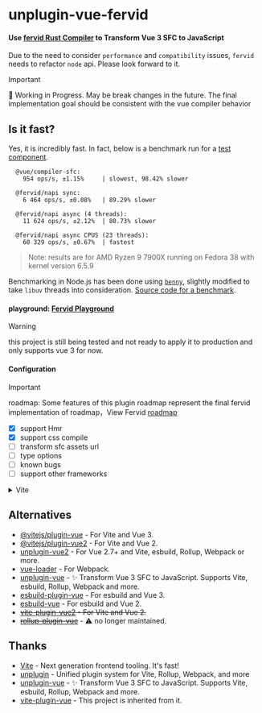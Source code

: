 # unplugin-vue-fervid

#### Use [fervid Rust Compiler](https://github.com/phoenix-ru/fervid) to Transform Vue 3 SFC to JavaScript

Due to the need to consider `performance` and `compatibility` issues, `fervid` needs to refactor `node` api. Please look forward to it.

> [!IMPORTANT]
> 🚧 Working in Progress.
> May be break changes in the future. The final implementation goal should be consistent with the vue compiler behavior

## Is it fast?
Yes, it is incredibly fast. In fact, below is a benchmark run for a [test component](crates/fervid/benches/fixtures/input.vue).

```
  @vue/compiler-sfc:
    954 ops/s, ±1.15%     | slowest, 98.42% slower

  @fervid/napi sync:
    6 464 ops/s, ±0.08%   | 89.29% slower

  @fervid/napi async (4 threads):
    11 624 ops/s, ±2.12%  | 80.73% slower

  @fervid/napi async CPUS (23 threads):
    60 329 ops/s, ±0.67%  | fastest
```

<!-- 
| Action                     | Mean time    |
|----------------------------|--------------|
| Parsing                    | 5.58µs       |
| Code generation: CSR + DEV | 16.26µs      | -->

> Note: results are for AMD Ryzen 9 7900X running on Fedora 38 with kernel version 6.5.9

<!-- Micro-benchmarking has been done using Criterion, code for benchmarks can be found in `benches` directory. -->
Benchmarking in Node.js has been done using [`benny`](https://github.com/caderek/benny), slightly modified to take `libuv` threads into consideration.
[Source code for a benchmark](crates/fervid_napi/benchmark/bench.ts).

#### playground: [Fervid Playground](https://phoenix-ru.github.io/fervid/)

> [!WARNING]
> this project is still being tested and not ready to apply it to production and only supports vue 3 for now.


#### Configuration

> [!IMPORTANT]
> roadmap: Some features of this plugin roadmap represent the final fervid implementation of roadmap，View Fervid [roadmap](https://github.com/phoenix-ru/fervid?tab=readme-ov-file#roadmap)
> - [x] support Hmr
> - [x] support css compile
> - [ ] transform sfc assets url
> - [ ] type options
> - [ ] known bugs
> - [ ] support other frameworks

<details>
<summary>Vite</summary><br>

```ts
// vite.config.ts
import Vue from 'unplugin-vue-fervid/vite'

export default defineConfig({
  plugins: [
    Vue({
      /* options */
    }),
  ],
})
```

<br></details>

## Alternatives

- [@vitejs/plugin-vue](https://github.com/vitejs/vite-plugin-vue/tree/main/packages/plugin-vue) - For Vite and Vue 3.
- [@vitejs/plugin-vue2](https://github.com/vitejs/vite-plugin-vue2) - For Vite and Vue 2.
- [unplugin-vue2](https://github.com/unplugin/unplugin-vue2) - For Vue 2.7+ and Vite, esbuild, Rollup, Webpack or more.
- [vue-loader](https://github.com/vuejs/vue-loader) - For Webpack.
- [unplugin-vue](https://github.com/unplugin/unplugin-vue) - ✨ Transform Vue 3 SFC to JavaScript. Supports Vite, esbuild, Rollup, Webpack and more.
- [esbuild-plugin-vue](https://github.com/egoist/esbuild-plugin-vue) - For esbuild and Vue 3.
- [esbuild-vue](https://github.com/apeschar/esbuild-vue) - For esbuild and Vue 2.
- ~~[vite-plugin-vue2](https://github.com/underfin/vite-plugin-vue2) - For Vite and Vue 2.~~
- ~~[rollup-plugin-vue](https://github.com/vuejs/rollup-plugin-vue)~~ - ⚠️ no longer maintained.

## Thanks

- [Vite](https://github.com/vitejs/vite) - Next generation frontend tooling. It's fast!
- [unplugin](https://github.com/unjs/unplugin) - Unified plugin system for Vite, Rollup, Webpack, and more
- [unplugin-vue](https://github.com/unplugin/unplugin-vue) - ✨ Transform Vue 3 SFC to JavaScript. Supports Vite, esbuild, Rollup, Webpack and more.
- [vite-plugin-vue](https://github.com/vitejs/vite-plugin-vue) - This project is inherited from it.
